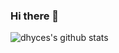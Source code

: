 ### Hi there 👋

![dhyces's github stats](https://github-readme-stats.vercel.app/api?username=dhyces&count_private=true&show_icons=true&include_all_commits=true&theme=radical)

<!--
**dhyces/dhyces** is a ✨ _special_ ✨ repository because its `README.md` (this file) appears on your GitHub profile.

Here are some ideas to get you started:

- 🔭 I’m currently working on ...
- 🌱 I’m currently learning ...
- 👯 I’m looking to collaborate on ...
- 🤔 I’m looking for help with ...
- 💬 Ask me about ...
- 📫 How to reach me: ...
- 😄 Pronouns: ...
- ⚡ Fun fact: ...
-->
